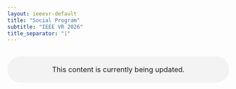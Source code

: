 ```yaml
---
layout: ieeevr-default
title: "Social Program"
subtitle: "IEEE VR 2026"
title_separator: "|"
---
```

<p style="width:100%; margin: 30px auto; padding: 20px 0; text-align:center; font-size:1rem; border-radius: 30px; background-color: #f3f3f3">This content is currently being updated.</p>
<div style="display:none">
	<h1>Social Program<div class="floatRight"><span class="labtour"></span></div></h1>
	<p>
        The entire IEEE VR 2025 organising team is delighted and proud to welcome you to this French edition of the conference. For the many participants who will be joining us in Saint-Malo, we also look forward to welcoming you to this spectacular setting. The conference offers you the best scientific, technical, professional and artistic programs, and we're also glad to be able to offer you a social program that allows you to make the most of the conference, the place where it is being held, and to enjoy each other's company, creating, consolidating or enjoying all the links that bind us together.
    </p>
	<h2>Highlights</h2>
	<ul>
		<li><a href="#welcomeReception">Welcome Reception, Monday March 10, from 6:30pm to 8:30 pm</a></li>
		<li><a href="#galaDinner">Gala Dinner (and more!), Tuesday March 11, starting from 7:00 pm</a></li>
		<li><a href="#chillArea">The Chill Area, all conference long</a></li>
		<li><a href="#ghostHunt">The Octopus Ghost Hunt, all conference long</a></li>
		<li><a href="#photoContest">The IEEEVR2025-themed photo contest</a></li>
		<li><a href="#VRrunners">The Ephemere IEEE VR Runners group, every day</a></li>
		<li><a href="#enjoyingStMalo">Enjoying Saint-Malo and surroundings, every day</a></li>
		<li><a href="#MtStMichel">The Mont-Saint-Michel tour, Thursday 13 March, departing at 9am (+65 euros extra cost)</a></li>
	</ul>
	<div id = "welcomeReception">
		<h2>Welcome Reception</h2>
		<p>The Welcome Reception will take place on Monday 10 March at 6pm, in the Palais du Grand Large. Check for the area between the Chill Area and the Exhibition, right next to the XR Gallery! We look forward to welcoming you there! This will be the perfect place to meet the community that makes up the conference audience, catch up with colleagues, meet academics, students, professionals or artists, and enjoy a moment of relaxation. We will be happy to serve you refreshments and petits fours (100% vegetarian, 100% tasty).</p>
	</div>
	<div id = "galaDinner">
		<h2>Gala Dinner</h2>
		<p>Ready for the "Corsaire" experience? We look forward to welcoming you to the Gala Dinner, Tuesday 11 from 7.30pm. Dinner opens at 8pm. Make sure to be there a bit before 8… As things may happen. Make also sure to stay to the very end of the dinner, other things may happen. The location for the gala dinner is not exactly at the Palais du Grand Large, but just in front of it, next to the harbour. See you at the "Quai Saint Malo". Prepare for immersion in the deep ocean atmosphere and more…</p>
	</div>
	<div id = "chillArea">
		<h2>The Chill Area (& co.)</h2>
		<p>Scientific sessions and exhibitions keep you busy, but do you also want to take advantage of the magnificent view from the Palais du Grand Large, relax, catch up with colleagues, take a souvenir photo of the conference or leave a message for the community? You'll find all these opportunities in the comfortable "Chill Area" set up in the rotunda, 1st floor.</p>
	</div>
	<div id = "ghostHunt">
		<h2>The Octopus Ghost hunt</h2>
		<p>Ghost hunt? What is this? Make sure to attend the opening session to know more about it!</p>
	</div>
	<div id = "photoContest">
		<h2>The IEEEVR2025-themed photo contest</h2>
		<p>In order to appeal to your creativity, we are organising a photo contest based on 2 themes this year. Join us on the discord channels dedicated to the IEEEVR2025 photo contest, and post your photos on the following themes:</p>
		<ul>
			<li><strong>Beach-VR</strong> <a href="https://discordapp.com/channels/1327370157269450775/1347518454370009100">Click here to access the associated Discord group</a>
			</li>
			<li><strong>Octopus garden</strong> <a href="https://discordapp.com/channels/1327370157269450775/1347518532761419796">Click here to access the associated Discord group</a>
			</li>
		</ul>
		<p>Over-interpretation of these two themes is welcome.<br>
		An esteemed international jury will make the most arbitrary but fair decision possible to choose the winning photo of the contest! And, yes, of course, it is mostly for fun.</p>
	</div>
	<div id = "VRrunners">
		<h2>The Ephemere IEEE VR Runners group</h2>
		<p>Saint-Malo, and even more so the area around the Palais du Grand Large, is an ideal place for runners. We've set up the following discord channel so that you can run alone or with others, swap routes or arrange to meet up: <br><a href="https://discordapp.com/channels/1327370157269450775/1343608867598241868">Click here to access the associated Discord group</a><br>The best places to run in the immediate vicinity of the conference are undoubtedly the seawall at Plage du Sillon, Pointe de la Varde and the Parc de la Cité d'Aleth. Please come to us to know more about these locations.</p>
	</div>
	<div id = "enjoyingStMalo">
		<h2>Enjoying Saint-Malo and surroundings</h2>
		<p>Depending on whether you have an hour or a day, whether you want to explore the area or take home a souvenir, we're happy to give you any suggestions to help you enjoy Saint Malo and the surrounding area. We will soon provide a link to a page with suggestions for visits in the immediate surrounding of the conference venue. <br>You can also contact us (<a href= "mailto: socialevents2025@ieeevr.org">socialevents2025@ieeevr.org</a>, <a  href="https://discordapp.com/channels/1327370157269450775/1327376331972804649">Click here to access the associated Discord group</a>) or search for the social events chairs around the Chill Area for any specific question.</p>
	</div>
	<div id = "MtStMichel">
		<h2>The Mont-Saint-Michel tour</h2>
		<p>Mont Saint-Michel, one of France's most visited monuments, is only 50 km from the town of Saint-Malo, in the heart of the exceptional bay that surrounds it. The time required to visit the mount has not allowed us to include it fully in the conference program, but we can help you organize a visit to the site, at a competitive cost. To this end, we have organized for you, albeit at your own expense, an organized tour of the mont on Thursday March 13, starting at 9am. If you missed the deadline to register for the tour, we can still help you get there on your own.</p>
	</div>
</div>
